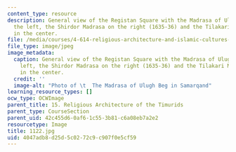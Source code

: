 ```yaml
---
content_type: resource
description: General view of the Registan Square with the Madrasa of Ulugh Beg to
  the left, the Shirdor Madrasa on the right (1635-36) and the Tilakari Madrasa (1660)
  in the center.
file: /media/courses/4-614-religious-architecture-and-islamic-cultures-fall-2002/4047adb8d25d5c0272c9c907f0e5cf59_1122.jpg
file_type: image/jpeg
image_metadata:
  caption: General view of the Registan Square with the Madrasa of Ulugh Beg to the
    left, the Shirdor Madrasa on the right (1635-36) and the Tilakari Madrasa (1660)
    in the center.
  credit: ''
  image-alt: "Photo of \t  The Madrasa of Ulugh Beg in Samarqand"
learning_resource_types: []
ocw_type: OCWImage
parent_title: 15. Religious Architecture of the Timurids
parent_type: CourseSection
parent_uid: 42c455d6-0af6-1c55-3b81-c6a08eb7a2e2
resourcetype: Image
title: 1122.jpg
uid: 4047adb8-d25d-5c02-72c9-c907f0e5cf59
---
```

